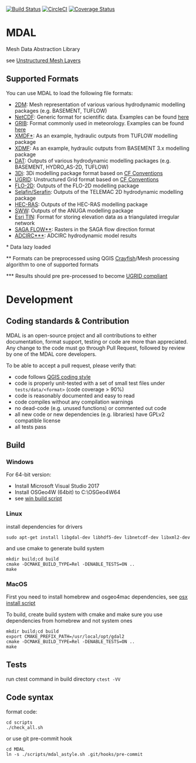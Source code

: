 [![Build Status](https://travis-ci.org/lutraconsulting/MDAL.svg?branch=master)](https://travis-ci.org/lutraconsulting/MDAL)
[![CircleCI](https://circleci.com/gh/lutraconsulting/MDAL.svg?style=svg)](https://circleci.com/gh/lutraconsulting/MDAL)
[![Coverage Status](https://img.shields.io/coveralls/lutraconsulting/MDAL.svg)](https://coveralls.io/github/lutraconsulting/MDAL?branch=master)
<!-- [<img src="https://my.cdash.org/images/cdash.gif" alt="cdash" width="20"/>](https://my.cdash.org/index.php?project=MDAL) -->

# MDAL
Mesh Data Abstraction Library

see [Unstructured Mesh Layers](https://github.com/qgis/QGIS-Enhancement-Proposals/issues/119#issuecomment-380018557)

## Supported Formats

You can use MDAL to load the following file formats:
- [2DM](https://www.xmswiki.com/wiki/SMS:2D_Mesh_Files_*.2dm): Mesh representation of various various hydrodynamic modelling packages (e.g. BASEMENT, TUFLOW)
- [NetCDF](https://en.wikipedia.org/wiki/NetCDF): Generic format for scientific data. Examples can be found [here](http://apps.ecmwf.int/datasets/data/interim-full-daily/levtype=sfc/)
- [GRIB](https://en.wikipedia.org/wiki/GRIB): Format commonly used in meteorology. Examples can be found [here](http://apps.ecmwf.int/datasets/data/interim-full-daily/levtype=sfc/)
- [XMDF*](https://en.wikipedia.org/wiki/XMDF): As an example, hydraulic outputs from TUFLOW modelling package
- [XDMF](http://xdmf.org/index.php/Main_Page): As an example, hydraulic outputs from BASEMENT 3.x modelling package
- [DAT](http://www.xmswiki.com/wiki/SMS:ASCII_Dataset_Files_*.dat): Outputs of various hydrodynamic modelling packages (e.g. BASEMENT, HYDRO_AS-2D, TUFLOW)
- [3Di](http://www.3di.nu): 3Di modelling package format based on [CF Conventions](http://cfconventions.org)
- [UGRID](https://www.deltares.nl/en/): Unstructured Grid format based on [CF Conventions](http://cfconventions.org)
- [FLO-2D](http://www.flo-2d.com/): Outputs of the FLO-2D modelling package
- [Selafin/Serafin](https://www.gdal.org/drv_selafin.html): Outputs of the TELEMAC 2D hydrodynamic modelling package
- [HEC-RAS](http://www.hec.usace.army.mil/software/hec-ras/): Outputs of the HEC-RAS modelling package
- [SWW](http://anuga.anu.edu.au/): Outputs of the ANUGA modelling package
- [Esri TIN](https://en.wikipedia.org/wiki/Esri_TIN): Format for storing elevation data as a triangulated irregular network
- [SAGA FLOW**](https://gis.stackexchange.com/a/254942/59405): Rasters in the SAGA flow direction format
- [ADCIRC***](https://adcirc.org): ADCIRC hydrodynamic model results

\* Data lazy loaded

\*\* Formats can be preprocessed using QGIS [Crayfish](https://plugins.qgis.org/plugins/crayfish/)/Mesh processing algorithm to one of supported formats

\*\*\* Results should pre pre-processed to become [UGRID compliant](https://github.com/lutraconsulting/MDAL/issues/155#issuecomment-530853839)

# Development

## Coding standards & Contribution

MDAL is an open-source project and all contributions to either documentation, format support, testing or code are 
more than appreciated. Any change to the code must go through Pull Request, followed by review by one of the 
MDAL core developers. 

To be able to accept a pull request, please verify that:

- code follows [QGIS coding style](https://qgis.org/en/site/getinvolved/development/qgisdevelopersguide/codingstandards.html)
- code is properly unit-tested with a set of small test files under `tests/data/<format>` (code coverage > 90%)
- code is reasonably documented and easy to read
- code compiles without any compilation warnings
- no dead-code (e.g. unused functions) or commented out code
- all new code or new dependencies (e.g. libraries) have GPLv2 compatible license
- all tests pass

## Build 

### Windows 

For 64-bit version:

* Install Microsoft Visual Studio 2017
* Install OSGeo4W (64bit) to C:\OSGeo4W64
* see [win build script](scripts/ci/windows/build.bash)

### Linux

install dependencies for drivers

```
sudo apt-get install libgdal-dev libhdf5-dev libnetcdf-dev libxml2-dev
```

and use cmake to generate build system

```
mkdir build;cd build
cmake -DCMAKE_BUILD_TYPE=Rel -DENABLE_TESTS=ON ..
make
```

### MacOS

First you need to install homebrew and osgeo4mac dependencies, 
see [osx install script](scripts/ci/osx/install.bash)

To build, create build system with cmake and make sure you
use dependencies from homebrew and not system ones

```
mkdir build;cd build
export CMAKE_PREFIX_PATH=/usr/local/opt/gdal2
cmake -DCMAKE_BUILD_TYPE=Rel -DENABLE_TESTS=ON ..
make
```

## Tests

run ctest command in build directory `ctest -VV`

## Code syntax

format code:
```
cd scripts
./check_all.sh
```

or use git pre-commit hook
```
cd MDAL
ln -s ./scripts/mdal_astyle.sh .git/hooks/pre-commit
```

